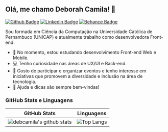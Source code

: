 ## Olá, me chamo Deborah Camila! 👋
[![Github Badge](https://img.shields.io/badge/-Github-000?style=flat-square&logo=Github&logoColor=white&link=https://github.com/debcamila)](https://github.com/debcamila)
[![Linkedin Badge](https://img.shields.io/badge/-LinkedIn-blue?style=flat-square&logo=Linkedin&logoColor=white&link=https://www.linkedin.com/in/debcamila/)](https://www.linkedin.com/in/debcamila/)
[![Behance Badge](https://img.shields.io/badge/-Behance-blue?style=flat-square&logo=Behance&logoColor=white&link=https://www.behance.net/debcamila)](https://www.behance.net/debcamila)

Sou formada em Ciência da Computação na Universidade Católica de Pernambuco (UNICAP) e atualmente trabalho como desenvolvedora Front-end.

- 🌱 No momento, estou estudando desenvolvimento Front-end Web e Mobile.
- 💻 Tenho curiosidade nas áreas de UX/UI e Back-end.
- 🚀 Gosto de participar e organizar eventos e tenho interesse em iniciativas que promovem a diversidade e inclusão na área de tecnologia.
- 💬 Ajuda e dicas são sempre bem-vindas!

### GitHub Stats e Linguagens
|GitHub Stats|Linguagens|
|:---:|:---:|
|![debcamila's github stats](https://github-readme-stats.vercel.app/api?username=debcamila&show_icons=true&count_private=true&show_icons=true&include_all_commits=true)|![Top Langs](https://github-readme-stats.vercel.app/api/top-langs/?username=debcamila&hide=TeX&layout=compact)
